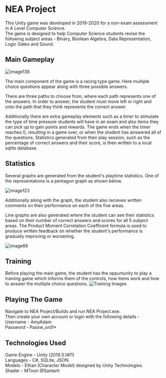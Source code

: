 # NEA Project
This Unity game was developed in 2019-2020 for a non-exam assessment in A Level Computer Science.  
The game is designed to help Computer Science students revise the following subject areas - Binary, Boolean Algebra, Data Representation, Logic Gates and Sound.

## Main Gameplay

![image136](https://user-images.githubusercontent.com/107321078/173201991-835793ec-668b-43ac-ba44-e63a138f3a50.png)

The main component of the game is a racing type game. Here multiple choice questions appear along with three possible answers.

There are three paths to choose from, where each path represents one of the answers. In order to answer, the student must move left or right and onto the path that they think represents the correct answer. 

Additionally there are extra gameplay elements such as a timer to stimulate the type of time pressure students will have in an exam and also items they can pick up to gain points and rewards. The game ends when the timer reaches 0, resulting in a game over, or when the student has answered all of the questions. Statistics generated from their play session, such as the percentage of correct answers and their score, is then written to a local sqlite database.

## Statistics
Several graphs are generated from the student's playtime statistics. One of the representations is a pentagon graph as shown below.

![image123](https://user-images.githubusercontent.com/107321078/173202202-2fd2004c-82a3-413b-8c85-283dcfa550f3.png)

Additionally along with the graph, the student also recieves written comments on their performance on each of the five areas.

Line graphs are also generated where the student can see their statistics based on their number of correct answers and scores for all 5 subject areas. The Product Moment Correlation Coefficent formula is used to produce written feedback on whether the student's performance is gradually improving or worsening.

![image66](https://user-images.githubusercontent.com/107321078/173202558-c7715967-5fbe-4974-9cc1-a97e6ed92358.png)

## Training
Before playing the main game, the student has the oppurtunity to play a training game which informs them of the controls, how items work and how to answer the multiple choice questions.
![Training Images](https://user-images.githubusercontent.com/107321078/174834003-fbee7d33-04ec-4993-8f09-10fdee8a1f6e.png)


## Playing The Game
Navigate to NEA Project/Builds and run NEA Project.exe.  
Then create your own account or login with the following details -  
Username - AmyAdam  
Password - Passw_ord1*  

## Technologies Used
Game Engine - Unity (2019.3.14f1)  
Languages - C#, SQLite, JSON.  
Models - Ethan (Character Model) designed by Unity Technologies.  
Shader - MToon @Santarh
